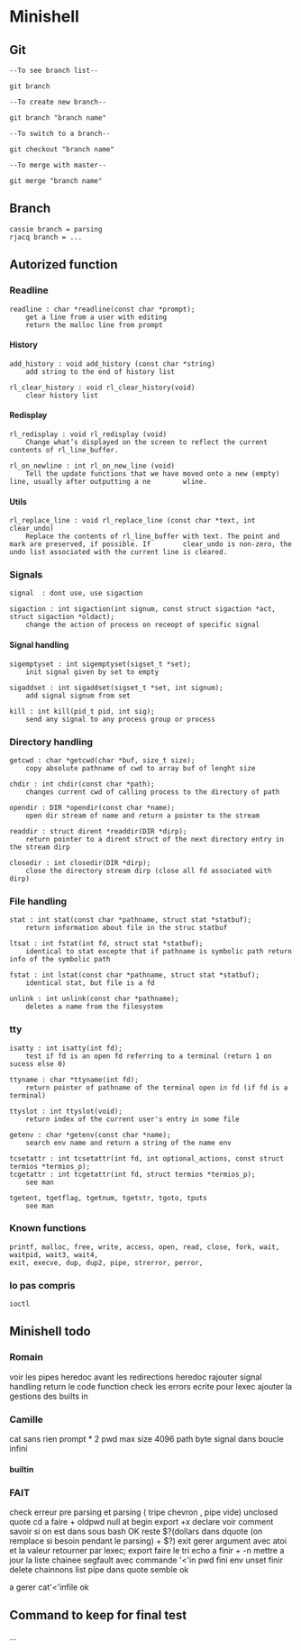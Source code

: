 # Minishell

## Git

    --To see branch list--

    git branch

    --To create new branch--

    git branch "branch name"

    --To switch to a branch--

    git checkout "branch name"

    --To merge with master--

    git merge "branch name"

## Branch
    cassie branch = parsing
    rjacq branch = ...

## Autorized function
    
### Readline

    readline : char *readline(const char *prompt);
        get a line from a user with editing
        return the malloc line from prompt

#### History

    add_history : void add_history (const char *string)
        add string to the end of history list

    rl_clear_history : void rl_clear_history(void)
        clear history list

#### Redisplay

    rl_redisplay : void rl_redisplay (void)
        Change what’s displayed on the screen to reflect the current contents of rl_line_buffer.

    rl_on_newline : int rl_on_new_line (void)
        Tell the update functions that we have moved onto a new (empty) line, usually after outputting a ne        wline.

#### Utils

    rl_replace_line : void rl_replace_line (const char *text, int clear_undo)
        Replace the contents of rl_line_buffer with text. The point and mark are preserved, if possible. If        clear_undo is non-zero, the undo list associated with the current line is cleared. 

### Signals

    signal  : dont use, use sigaction

    sigaction : int sigaction(int signum, const struct sigaction *act, struct sigaction *oldact);
        change the action of process on receopt of specific signal

#### Signal handling

    sigemptyset : int sigemptyset(sigset_t *set);
        init signal given by set to empty

    sigaddset : int sigaddset(sigset_t *set, int signum);
        add signal signum from set

    kill : int kill(pid_t pid, int sig);
        send any signal to any process group or process

### Directory handling

    getcwd : char *getcwd(char *buf, size_t size);
        copy absolute pathname of cwd to array buf of lenght size

    chdir : int chdir(const char *path);
        changes current cwd of calling process to the directory of path

    opendir : DIR *opendir(const char *name);
        open dir stream of name and return a pointer to the stream 

    readdir : struct dirent *readdir(DIR *dirp);
        return pointer to a dirent struct of the next directory entry in the stream dirp
    
    closedir : int closedir(DIR *dirp);
        close the directory stream dirp (close all fd associated with dirp)

### File handling

    stat : int stat(const char *pathname, struct stat *statbuf);
        return information about file in the struc statbuf

    ltsat : int fstat(int fd, struct stat *statbuf);
        identical to stat excepte that if pathname is symbolic path return info of the symbolic path

    fstat : int lstat(const char *pathname, struct stat *statbuf);
        identical stat, but file is a fd
    
    unlink : int unlink(const char *pathname);
        deletes a name from the filesystem

### tty

    isatty : int isatty(int fd);
        test if fd is an open fd referring to a terminal (return 1 on sucess else 0)

    ttyname : char *ttyname(int fd);
        return pointer of pathname of the terminal open in fd (if fd is a terminal)

    ttyslot : int ttyslot(void);
        return index of the current user's entry in some file

    getenv : char *getenv(const char *name);
        search env name and return a string of the name env
    
    tcsetattr : int tcsetattr(int fd, int optional_actions, const struct termios *termios_p);
    tcgetattr : int tcgetattr(int fd, struct termios *termios_p);
        see man
    
    tgetent, tgetflag, tgetnum, tgetstr, tgoto, tputs
        see man

### Known functions

    printf, malloc, free, write, access, open, read, close, fork, wait, waitpid, wait3, wait4, 
    exit, execve, dup, dup2, pipe, strerror, perror, 

### lo pas compris

    ioctl


## Minishell todo
 
### Romain

voir les pipes
heredoc avant les redirections
heredoc rajouter signal handling
return le code function 
check les errors ecrite pour lexec
ajouter la gestions des builts in

### Camille

cat sans rien prompt * 2
pwd max size 4096 path byte
signal dans boucle infini

#### builtin


### FAIT

check erreur pre parsing et parsing ( tripe chevron , pipe vide)
unclosed quote 
cd a faire + oldpwd null at begin
export +x declare voir comment savoir si on est dans sous bash
OK reste $?(dollars dans dquote (on remplace si besoin pendant le parsing) + $?)
exit gerer argument avec atoi et la valeur retourner par lexec;
export faire le tri 
echo a finir + -n
mettre a jour la liste chainee
segfault avec commande '<'in
pwd fini
env
unset finir delete chainnons list
pipe dans quote semble ok

a gerer cat'<'infile ok
## Command to keep for final test

 ...
